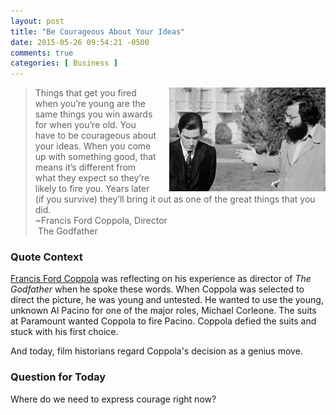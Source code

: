 ```yaml
---
layout: post
title: "Be Courageous About Your Ideas"
date: 2015-05-26 09:54:21 -0500
comments: true
categories: [ Business ]
---
```

<img style="margin-left:20px" src="/images/godfather_pacino_coppola.jpg" alt="Godfather: Pacino and Coppola" align="right">

>Things that get you fired when you’re young are the same things you win awards for when you’re old. You have to be courageous about your ideas. When you come up with something good, that means it’s different from what they expect so they’re likely to fire you. Years later (if you survive) they’ll bring it out as one of the great things that you did. <br/>~Francis Ford Coppola, Director<br/>&nbsp;The Godfather

<!--more-->

### Quote Context

[Francis Ford Coppola](http://www.imdb.com/name/nm0000338/) was reflecting on his experience as director of _The Godfather_ when he spoke these words. When Coppola was selected to direct the picture, he was young and untested. He wanted to use the young, unknown Al Pacino for one of the major roles, Michael Corleone. The suits at Paramount wanted Coppola to fire Pacino. Coppola defied the suits and stuck with his first choice. 

And today, film historians regard Coppola's decision as a genius move.

### Question for Today

Where do we need to express courage right now?
